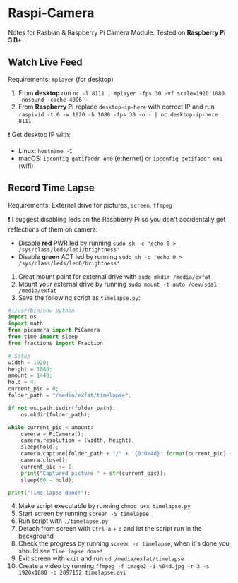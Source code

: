 # Raspi-Camera
Notes for Rasbian &amp; Raspberry Pi Camera Module. Tested on **Raspberry Pi 3 B+**.


## Watch Live Feed
Requirements: `mplayer` (for desktop)
1. From **desktop** run `nc -l 8111 | mplayer -fps 30 -vf scale=1920:1080 -nosound -cache 4096 -`
2. From **Raspberry Pi** replace `desktop-ip-here` with correct IP and run `raspivid -t 0 -w 1920 -h 1080 -fps 30 -o - | nc desktop-ip-here 8111`

❗ Get desktop IP with:
* Linux: `hostname -I`
* macOS: `ipconfig getifaddr en0` (ethernet) or `ipconfig getifaddr en1` (wifi)


## Record Time Lapse
Requirements: External drive for pictures, `screen`, `ffmpeg`

❗ I suggest disabling leds on the Raspberry Pi so you don't accidentally get reflections of them on camera:
* Disable **red** PWR led by running `sudo sh -c 'echo 0 > /sys/class/leds/led1/brightness'`
* Disable **green** ACT led by running `sudo sh -c 'echo 0 > /sys/class/leds/led0/brightness'`


1. Creat mount point for external drive with `sudo mkdir /media/exfat`
2. Mount your external drive by running `sudo mount -t auto /dev/sda1 /media/exfat`
3. Save the following script as `timelapse.py`:
```python
#!/usr/bin/env python
import os
import math
from picamera import PiCamera
from time import sleep
from fractions import Fraction

# Setup
width = 1920;
height = 1080;
amount = 1440;
hold = 4;
current_pic = 0;
folder_path = "/media/exfat/timelapse";

if not os.path.isdir(folder_path):
    os.mkdir(folder_path);

while current_pic < amount:
    camera = PiCamera();
    camera.resolution = (width, height);
    sleep(hold);
    camera.capture(folder_path + "/" + '{0:0>4d}'.format(current_pic) + ".jpg");
    camera.close();
    current_pic += 1;
    print("Captured picture " + str(current_pic));
    sleep(60 - hold);

print("Time lapse done!");
```
4. Make script executable by running `chmod u+x timelapse.py`
5. Start screen by running `screen -S timelapse`
6. Run script with `./timelapse.py`
7. Detach from screen with `Ctrl-a` + `d` and let the script run in the background
8. Check the progress by running `screen -r timelapse`, when it's done you should see `Time lapse done!`
9. Exit screen with `exit` and run `cd /media/exfat/timelapse`
10. Create a video by running `ffmpeg -f image2 -i %04d.jpg -r 3 -s 1920x1080 -b 2097152 timelapse.avi`
